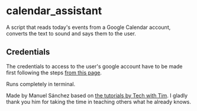# calendar_assistant

A script that reads today's events from a Google Calendar account, converts the text to sound and says them to the user. 

## Credentials

The credentials to access to the user's google account have to be made first following the steps [from this page](https://developers.google.com/calendar/api/quickstart/python).

Runs completely in terminal.

Made by Manuel Sánchez based on [the tutorials by Tech with Tim](https://www.youtube.com/playlist?list=PLzMcBGfZo4-mBungzp4GO4fswxO8wTEFx). I gladly thank you him for taking the time in teaching others what he already knows.
